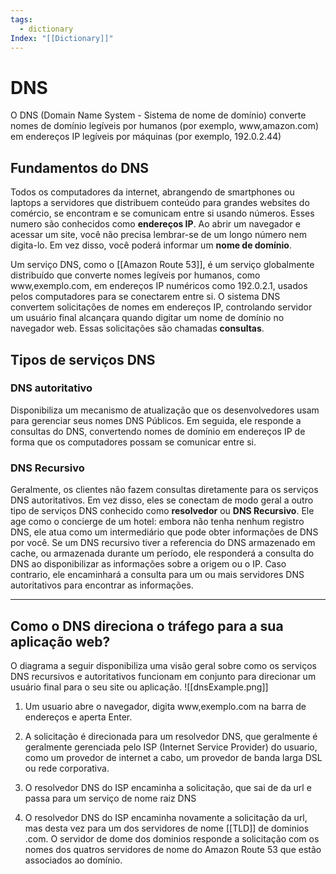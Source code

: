```yaml
---
tags:
  - dictionary
Index: "[[Dictionary]]"
---
```


# DNS
O DNS (Domain Name System - Sistema de nome de domínio) converte nomes de domínio legíveis por humanos (por exemplo, www,amazon.com) em endereços IP legíveis por máquinas (por exemplo, 192.0.2.44)

## Fundamentos do DNS
Todos os computadores da internet, abrangendo de smartphones ou laptops a servidores que distribuem conteúdo para grandes websites do comércio, se encontram e se comunicam entre si usando números. Esses numero são conhecidos como **endereços IP**. Ao abrir um navegador e acessar um site, você não precisa lembrar-se de um longo número nem digita-lo. Em vez disso, você poderá informar um **nome de domínio**.

Um serviço DNS, como o [[Amazon Route 53]], é um serviço globalmente distribuído que converte nomes legíveis por humanos, como www,exemplo.com, em endereços IP numéricos como 192.0.2.1, usados pelos computadores para se conectarem entre si. O sistema DNS convertem solicitações de nomes em endereços IP, controlando servidor um usuário final alcançara quando digitar um nome de domínio no navegador web. Essas solicitações são chamadas **consultas**.

## Tipos de serviços DNS
### DNS autoritativo
Disponibiliza um mecanismo de atualização que os desenvolvedores usam para gerenciar seus nomes DNS Públicos. Em seguida, ele responde a consultas do DNS, convertendo nomes de domínio em endereços IP de forma que os computadores possam se comunicar entre si.

### DNS Recursivo
Geralmente, os clientes não fazem consultas diretamente para os serviços DNS autoritativos. Em vez disso, eles se conectam de modo geral a outro tipo de serviços DNS conhecido como **resolvedor** ou **DNS Recursivo**. Ele age como o concierge de um hotel: embora não tenha nenhum registro DNS, ele atua como um intermediário que pode obter informações de DNS por você. Se um DNS recursivo tiver a referencia do DNS armazenado em cache, ou armazenada durante um período, ele responderá a consulta do DNS ao disponibilizar as informações sobre a origem ou o IP. Caso contrario, ele encaminhará a consulta para um ou mais servidores DNS autoritativos para encontrar as informações. 

---
## Como o DNS direciona o tráfego para a sua aplicação web?

O diagrama a seguir disponibiliza uma visão geral sobre como os serviços DNS recursivos e autoritativos funcionam em conjunto para direcionar um usuário final para o seu site ou aplicação.
![[dnsExample.png]]

1. Um usuario abre o navegador, digita www,exemplo.com na barra de endereços e aperta Enter.

2. A solicitação é direcionada para um resolvedor DNS, que geralmente é geralmente gerenciada pelo ISP (Internet Service Provider) do usuario, como um provedor de internet a cabo, um provedor de banda larga DSL ou rede corporativa.

3. O resolvedor DNS do ISP encaminha a solicitação, que sai de da url e passa para um serviço de nome raiz DNS

4. O resolvedor DNS do ISP encaminha novamente a solicitação da url, mas desta vez para um dos servidores de nome [[TLD]] de dominios .com. O servidor de dome dos dominios responde a solicitação com os nomes dos quatros servidores de nome do Amazon Route 53 que estão associados ao domínio.